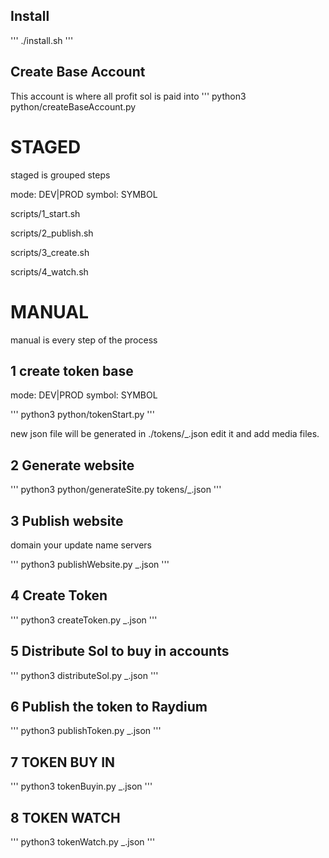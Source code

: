 ## Install

'''
./install.sh
'''

## Create Base Account

This account is where all profit sol is paid into
'''
python3 python/createBaseAccount.py

# STAGED

staged is grouped steps

mode: DEV|PROD
symbol: SYMBOL

scripts/1_start.sh <mode> <symbol>

scripts/2_publish.sh <mode> <symbol>

scripts/3_create.sh <mode> <symbol>

scripts/4_watch.sh <mode> <symbol>

# MANUAL

manual is every step of the process

## 1 create token base

mode: DEV|PROD
symbol: SYMBOL

'''
python3 python/tokenStart.py <mode> <symbol>
'''

new json file will be generated in ./tokens/<mode>\_<symbol>.json edit it and add media files.

## 2 Generate website

'''
python3 python/generateSite.py tokens/<mode>\_<symbol>.json
'''

## 3 Publish website

domain your update name servers

'''
python3 publishWebsite.py <mode>\_<symbol>.json
'''

## 4 Create Token

'''
python3 createToken.py <mode>\_<symbol>.json
'''

## 5 Distribute Sol to buy in accounts

'''
python3 distributeSol.py <mode>\_<symbol>.json
'''

## 6 Publish the token to Raydium

'''
python3 publishToken.py <mode>\_<symbol>.json
'''

## 7 TOKEN BUY IN

'''
python3 tokenBuyin.py <mode>\_<symbol>.json
'''

## 8 TOKEN WATCH

'''
python3 tokenWatch.py <mode>\_<symbol>.json
'''
